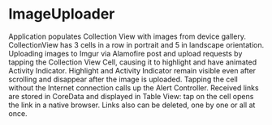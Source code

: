 # ImageUploader
Application populates Collection View with images from device gallery. CollectionView has 3 cells in a row in portrait and 5 in landscape orientation. Uploading images to Imgur via Alamofire post and upload requests by tapping the Collection View Cell, causing it to highlight and have animated Activity Indicator. Highlight and Activity Indicator remain visible even after scrolling and disappear after the image is uploaded. Tapping the cell without the Internet connection calls up the Alert Controller. Received links are stored in CoreData and displayed in Table View: tap on the cell opens the link in a native browser. Links also can be deleted, one by one or all at once.


